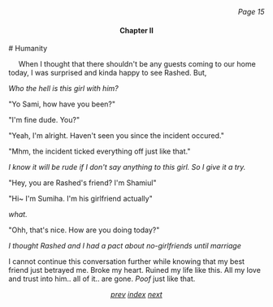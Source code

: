 <p align="right"><i>Page 15</i></p>

<h4 align="center">Chapter II</h4>
# Humanity

&nbsp;&nbsp;&nbsp;&nbsp;&nbsp;When I thought that there
shouldn't be any guests coming to our home today, I was
surprised and kinda happy to see Rashed. But,

*Who the hell is this girl with him?*

"Yo Sami, how have you been?"

"I'm fine dude. You?"

"Yeah, I'm alright. Haven't seen you since the incident
occured."

"Mhm, the incident ticked everything off just like that."

*I know it will be rude if I don't say anything to this
girl. So I give it a try.*

"Hey, you are Rashed's friend? I'm Shamiul"

"Hi~ I'm Sumiha. I'm his girlfriend actually"

*what.*

"Ohh, that's nice. How are you doing today?"

*I thought Rashed and I had a pact about no-girlfriends until marriage*

I cannot continue this conversation further while knowing
that my best friend just betrayed me. Broke my heart. Ruined
my life like this. All my love and trust into him.. all of
it.. are gone. *Poof* just like that.

<p align="center">
    <i>
        <a href="vol_1_page_14.html">prev</a>
        <a href="./index.html">index</a>
        <a href="vol_1_page_16.html">next</a>
    </i>
</p>
